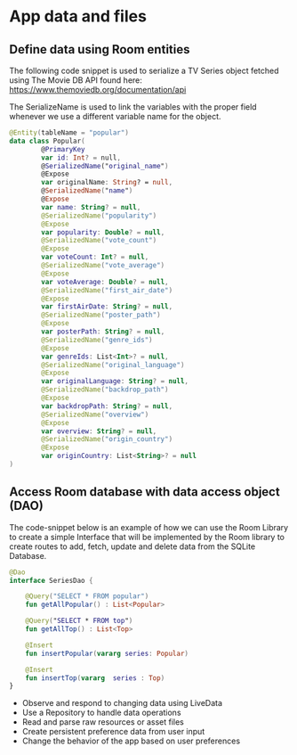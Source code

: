 # App data and files

## Define data using Room entities
The following code snippet is used to serialize a TV Series object fetched using The Movie DB API found here: https://www.themoviedb.org/documentation/api

The SerializeName is used to link the variables with the proper field whenever we use a different variable name for the object. 

```kotlin
@Entity(tableName = "popular")
data class Popular(
        @PrimaryKey
        var id: Int? = null,
        @SerializedName("original_name")
        @Expose
        var originalName: String? = null,
        @SerializedName("name")
        @Expose
        var name: String? = null,
        @SerializedName("popularity")
        @Expose
        var popularity: Double? = null,
        @SerializedName("vote_count")
        @Expose
        var voteCount: Int? = null,
        @SerializedName("vote_average")
        @Expose
        var voteAverage: Double? = null,
        @SerializedName("first_air_date")
        @Expose
        var firstAirDate: String? = null,
        @SerializedName("poster_path")
        @Expose
        var posterPath: String? = null,
        @SerializedName("genre_ids")
        @Expose
        var genreIds: List<Int>? = null,
        @SerializedName("original_language")
        @Expose
        var originalLanguage: String? = null,
        @SerializedName("backdrop_path")
        @Expose
        var backdropPath: String? = null,
        @SerializedName("overview")
        @Expose
        var overview: String? = null,
        @SerializedName("origin_country")
        @Expose
        var originCountry: List<String>? = null
)
```


## Access Room database with data access object (DAO)
The code-snippet below is an example of how we can use the Room Library to create a simple Interface that will be implemented by the Room library to create routes to add, fetch, update and delete data from the SQLite Database. 

```kotlin
@Dao
interface SeriesDao {

    @Query("SELECT * FROM popular")
    fun getAllPopular() : List<Popular>

    @Query("SELECT * FROM top")
    fun getAllTop() : List<Top>

    @Insert
    fun insertPopular(vararg series: Popular)

    @Insert
    fun insertTop(vararg  series : Top)
}
```

* Observe and respond to changing data using LiveData
* Use a Repository to handle data operations
* Read and parse raw resources or asset files
* Create persistent preference data from user input
* Change the behavior of the app based on user preferences
